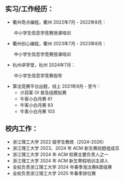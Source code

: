 <style>
p { text-indent: 2em; }
</style>

## 实习/工作经历：

- 衢州奇点编程，衢州 2022年7月 - 2022年8月：

中小学生信息学竞赛授课培训

- 衢州创心编程，衢州 2023年7月 - 2023年8月：

中小学生信息学竞赛授课培训

- 杭州卓学堂，杭州 2024年7月：

中小学生信息学竞赛指导

- 算法竞赛平台出题，线上 2021年9月 - 至今：
  - 计蒜客 OI 普及组模拟赛
  - 牛客小白月赛 81
  - 牛客小白月赛 83
  - 牛客小白月赛 103

## 校内工作：

- 浙江理工大学 2022 级学生教练（2024-2026）
- 浙江理工大学 2023、2024 年 ACM 新生赛验题组成员
- 浙江理工大学 2024 年 ACM 校赛主要负责人之一
- 浙江理工大学 2024 年 ACM 新生寒假培训主讲人
- 全权负责浙江理工大学 2024 年春季淘汰赛&晋级赛
- 全权负责浙江理工大学 2025 年春季排位赛

